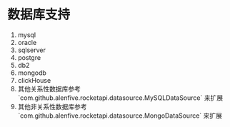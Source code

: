 # 数据库支持

1. mysql
2. oracle
3. sqlserver
4. postgre
5. db2
6. mongodb
7. clickHouse
8. 其他关系性数据库参考 \`com.github.alenfive.rocketapi.datasource.MySQLDataSource\` 来扩展
9. 其他非关系性数据库参考 \`com.github.alenfive.rocketapi.datasource.MongoDataSource\` 来扩展

